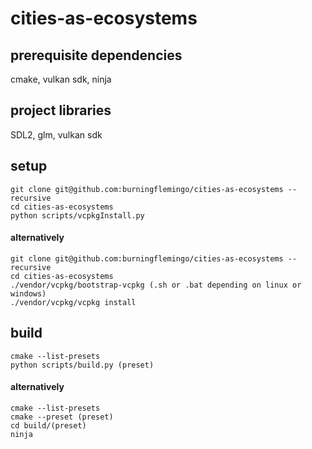 # cities-as-ecosystems

## prerequisite dependencies
cmake,
vulkan sdk,
ninja

## project libraries
SDL2,
glm,
vulkan sdk

## setup
    git clone git@github.com:burningflemingo/cities-as-ecosystems --recursive
    cd cities-as-ecosystems
    python scripts/vcpkgInstall.py
    
#### alternatively
    git clone git@github.com:burningflemingo/cities-as-ecosystems --recursive
    cd cities-as-ecosystems
    ./vendor/vcpkg/bootstrap-vcpkg (.sh or .bat depending on linux or windows)
    ./vendor/vcpkg/vcpkg install

## build 
    cmake --list-presets
    python scripts/build.py (preset)
    
#### alternatively
    cmake --list-presets
    cmake --preset (preset)
    cd build/(preset)
    ninja



